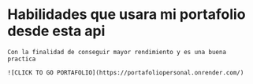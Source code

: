 # Habilidades que usara mi portafolio desde esta api
    Con la finalidad de conseguir mayor rendimiento y es una buena practica
    
    ![CLICK TO GO PORTAFOLIO](https://portafoliopersonal.onrender.com/)